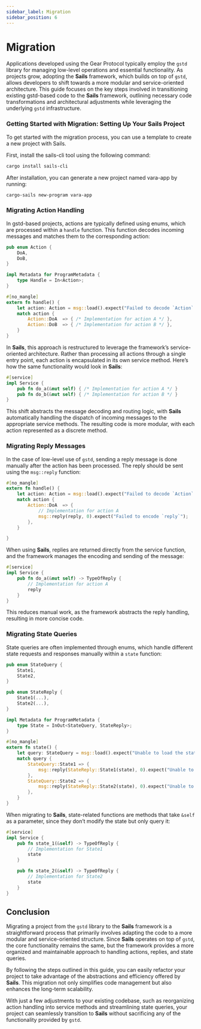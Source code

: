 ```yaml
---
sidebar_label: Migration
sidebar_position: 6
---
```


# Migration  

Applications developed using the Gear Protocol typically employ the `gstd` library for managing low-level operations and essential functionality. As projects grow, adopting the **Sails** framework, which builds on top of `gstd`, allows developers to shift towards a more modular and service-oriented architecture. This guide focuses on the key steps involved in transitioning existing gstd-based code to the **Sails** framework, outlining necessary code transformations and architectural adjustments while leveraging the underlying `gstd` infrastructure.

### Getting Started with Migration: Setting Up Your Sails Project

To get started with the migration process, you can use a template to create a new project with Sails.  

First, install the sails-cli tool using the following command:

```bash
cargo install sails-cli
```

After installation, you can generate a new project named vara-app by running:

```bash
cargo-sails new-program vara-app
```

### Migrating Action Handling  

In gstd-based projects, actions are typically defined using enums, which are processed within a `handle` function. This function decodes incoming messages and matches them to the corresponding action:

```rust
pub enum Action {
    DoA,
    DoB,
}

impl Metadata for ProgramMetadata {
    type Handle = In<Action>;
}

#[no_mangle]
extern fn handle() {
    let action: Action = msg::load().expect("Failed to decode `Action` message.");
    match action {
        Action::DoA  => { /* Implementation for action A */ },
        Action::DoB  => { /* Implementation for action B */ },
    }
}
```

In **Sails**, this approach is restructured to leverage the framework’s service-oriented architecture. Rather than processing all actions through a single entry point, each action is encapsulated in its own service method. Here’s how the same functionality would look in **Sails**:

```rust
#[service]
impl Service {
    pub fn do_a(&mut self) { /* Implementation for action A */ }
    pub fn do_b(&mut self) { /* Implementation for action B */ }
}
```

This shift abstracts the message decoding and routing logic, with **Sails** automatically handling the dispatch of incoming messages to the appropriate service methods. The resulting code is more modular, with each action represented as a discrete method.

### Migrating Reply Messages  

In the case of low-level use of `gstd`, sending a reply message is done manually after the action has been processed. The reply should be sent using the `msg::reply` function:

```rust
#[no_mangle]
extern fn handle() {
    let action: Action = msg::load().expect("Failed to decode `Action` message.");
    match action {
        Action::DoA  => {
            // Implementation for action A
            msg::reply(reply, 0).expect("Failed to encode `reply`");
        },
    }

}
```

When using **Sails**, replies are returned directly from the service function, and the framework manages the encoding and sending of the message:

```rust
#[service]
impl Service {
    pub fn do_a(&mut self) -> TypeOfReply {
        // Implementation for action A
        reply
    }
}
```

This reduces manual work, as the framework abstracts the reply handling, resulting in more concise code.

### Migrating State Queries  

State queries are often implemented through enums, which handle different state requests and responses manually within a `state` function:

```rust
pub enum StateQuery {
    State1,
    State2,
}

pub enum StateReply {
    State1(...),
    State2(...),
}

impl Metadata for ProgramMetadata {
    type State = InOut<StateQuery, StateReply>;
}

#[no_mangle]
extern fn state() {
    let query: StateQuery = msg::load().expect("Unable to load the state query");
    match query {
        StateQuery::State1 => {
            msg::reply(StateReply::State1(state), 0).expect("Unable to share the state");
        },
        StateQuery::State2 => {
            msg::reply(StateReply::State2(state), 0).expect("Unable to share the state");
        },
    }
}
```

When migrating to **Sails**, state-related functions are methods that take `&self` as a parameter, since they don’t modify the state but only query it:

```rust
#[service]
impl Service {
    pub fn state_1(&self) -> TypeOfReply {
        // Implementation for State1
        state
    }

    pub fn state_2(&self) -> TypeOfReply {
        // Implementation for State2
        state
    }
}
```

## Conclusion

Migrating a project from the `gstd` library to the **Sails** framework is a straightforward process that primarily involves adapting the code to a more modular and service-oriented structure. Since **Sails** operates on top of `gstd`, the core functionality remains the same, but the framework provides a more organized and maintainable approach to handling actions, replies, and state queries.

By following the steps outlined in this guide, you can easily refactor your project to take advantage of the abstractions and efficiency offered by **Sails**. This migration not only simplifies code management but also enhances the long-term scalability.

With just a few adjustments to your existing codebase, such as reorganizing action handling into service methods and streamlining state queries, your project can seamlessly transition to **Sails** without sacrificing any of the functionality provided by `gstd`.
